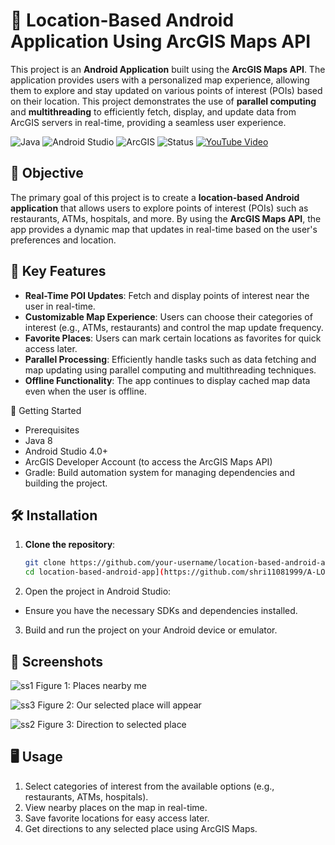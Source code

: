 # 📍 Location-Based Android Application Using ArcGIS Maps API

This project is an **Android Application** built using the **ArcGIS Maps API**. The application provides users with a personalized map experience, allowing them to explore and stay updated on various points of interest (POIs) based on their location. This project demonstrates the use of **parallel computing** and **multithreading** to efficiently fetch, display, and update data from ArcGIS servers in real-time, providing a seamless user experience.

![Java](https://img.shields.io/badge/Java-8-blue)
![Android Studio](https://img.shields.io/badge/Android%20Studio-4.0%2B-green)
![ArcGIS](https://img.shields.io/badge/ArcGIS-API-brightgreen)
![Status](https://img.shields.io/badge/Status-Completed-brightgreen)
[![YouTube Video](https://img.shields.io/badge/Watch%20Demo-YouTube-red)](https://www.youtube.com/watch?v=YOUR_VIDEO_ID)

## 🎯 Objective

The primary goal of this project is to create a **location-based Android application** that allows users to explore points of interest (POIs) such as restaurants, ATMs, hospitals, and more. By using the **ArcGIS Maps API**, the app provides a dynamic map that updates in real-time based on the user's preferences and location.

## 🌟 Key Features

- **Real-Time POI Updates**: Fetch and display points of interest near the user in real-time.
- **Customizable Map Experience**: Users can choose their categories of interest (e.g., ATMs, restaurants) and control the map update frequency.
- **Favorite Places**: Users can mark certain locations as favorites for quick access later.
- **Parallel Processing**: Efficiently handle tasks such as data fetching and map updating using parallel computing and multithreading techniques.
- **Offline Functionality**: The app continues to display cached map data even when the user is offline.

🚀 Getting Started
- Prerequisites
- Java 8
- Android Studio 4.0+
- ArcGIS Developer Account (to access the ArcGIS Maps API)
- Gradle: Build automation system for managing dependencies and building the project.

## 🛠️ Installation
1. **Clone the repository**:
   ```bash
   git clone https://github.com/your-username/location-based-android-app.git
   cd location-based-android-app](https://github.com/shri11081999/A-LOCATION-BASED-ANDROID-APP.git

2. Open the project in Android Studio:

- Ensure you have the necessary SDKs and dependencies installed.

3. Build and run the project on your Android device or emulator.

## 📸 Screenshots

![ss1](https://github.com/user-attachments/assets/f6d16234-4ccd-454e-82ac-952ac940d9e3)
Figure 1: Places nearby me

![ss3](https://github.com/user-attachments/assets/a80d88fb-fab0-4fbd-9803-8c7881c0ae59)
Figure 2: Our selected place will appear

![ss2](https://github.com/user-attachments/assets/09034a7d-2aee-4a24-b6ba-3ea6d72edd51)
Figure 3: Direction to selected place


## 🖥️ Usage

1. Select categories of interest from the available options (e.g., restaurants, ATMs, hospitals).
2. View nearby places on the map in real-time.
3. Save favorite locations for easy access later.
4. Get directions to any selected place using ArcGIS Maps.


